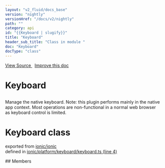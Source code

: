 ```yaml
---
layout: "v2_fluid/docs_base"
version: "nightly"
versionHref: "/docs/v2/nightly"
path: ""
category: api
id: "{{Keyboard | slugify}}"
title: "Keyboard"
header_sub_title: "Class in module "
doc: "Keyboard"
docType: "class"
---
```



<div class="improve-docs">
  <a href='http://github.com/driftyco/ionic2/tree/master/ionic/platform/keyboard/keyboard.ts#L3'>
    View Source
  </a>
  &nbsp;
  <a href='http://github.com/driftyco/ionic2/edit/master/ionic/platform/keyboard/keyboard.ts#L3'>
    Improve this doc
  </a>
</div>




<h1 class="api-title">

  Keyboard



</h1>





<p>Manage the native keyboard. Note: this plugin performs mainly in the native
app context. Most operations are non-functional in a normal web browser as
keyboard control is limited.</p>


<h1 class="class export">Keyboard <span class="type">class</span></h1>
<p class="module">exported from <a href='undefined'>ionic/ionic</a><br/>
defined in <a href="https://github.com/driftyco/ionic2/tree/master/ionic/platform/keyboard/keyboard.ts#L4-L70">ionic/platform/keyboard/keyboard.ts (line 4)</a>
</p>
## Members

